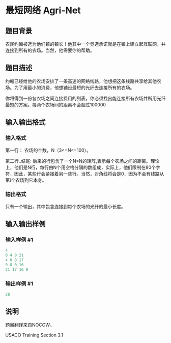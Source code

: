 # 最短网络 Agri-Net

## 题目背景

农民约翰被选为他们镇的镇长！他其中一个竞选承诺就是在镇上建立起互联网，并连接到所有的农场。当然，他需要你的帮助。

## 题目描述

约翰已经给他的农场安排了一条高速的网络线路，他想把这条线路共享给其他农场。为了用最小的消费，他想铺设最短的光纤去连接所有的农场。

你将得到一份各农场之间连接费用的列表，你必须找出能连接所有农场并所用光纤最短的方案。每两个农场间的距离不会超过100000

## 输入输出格式

### 输入格式

第一行： 农场的个数，N（3<=N<=100）。

第二行..结尾: 后来的行包含了一个N\*N的矩阵,表示每个农场之间的距离。理论上，他们是N行，每行由N个用空格分隔的数组成，实际上，他们限制在80个字符，因此，某些行会紧接着另一些行。当然，对角线将会是0，因为不会有线路从第i个农场到它本身。

### 输出格式

只有一个输出，其中包含连接到每个农场的光纤的最小长度。

## 输入输出样例

### 输入样例 #1

```cpp
4
0 4 9 21
4 0 8 17
9 8 0 16
21 17 16 0
```


### 输出样例 #1

```cpp
28
```


## 说明

题目翻译来自NOCOW。

USACO Training Section 3.1

